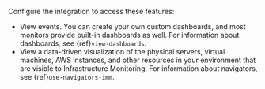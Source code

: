 Configure the integration to access these features:

- View events. You can create your own custom dashboards, and most monitors provide built-in dashboards as well. For information about dashboards, see {ref}`view-dashboards`. 
- View a data-driven visualization of the physical servers, virtual machines, AWS instances, and other resources in your environment that are visible to Infrastructure Monitoring. For information about navigators, see {ref}`use-navigators-imm`.

